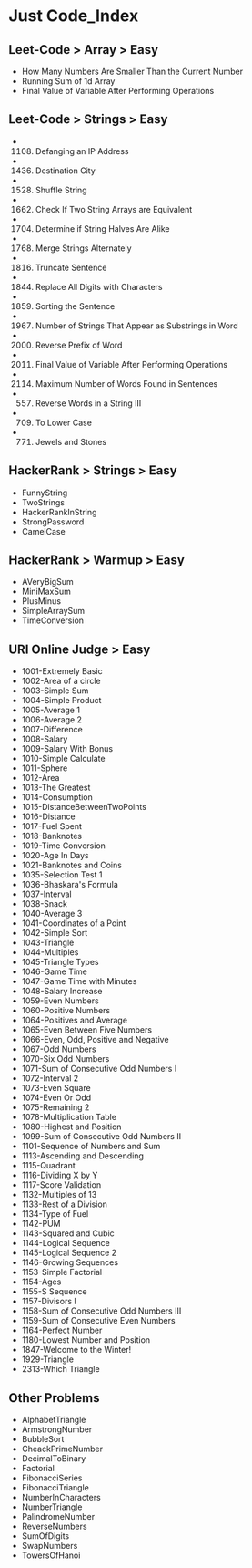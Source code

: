 # Just Code_Index

## Leet-Code > Array > Easy
* How Many Numbers Are Smaller Than the Current Number
* Running Sum of 1d Array
* Final Value of Variable After Performing Operations

## Leet-Code > Strings > Easy
* 1108. Defanging an IP Address
* 1436. Destination City
* 1528. Shuffle String
* 1662. Check If Two String Arrays are Equivalent
* 1704. Determine if String Halves Are Alike
* 1768. Merge Strings Alternately
* 1816. Truncate Sentence
* 1844. Replace All Digits with Characters
* 1859. Sorting the Sentence
* 1967. Number of Strings That Appear as Substrings in Word
* 2000. Reverse Prefix of Word
* 2011. Final Value of Variable After Performing Operations
* 2114. Maximum Number of Words Found in Sentences
* 557. Reverse Words in a String III
* 709. To Lower Case
* 771. Jewels and Stones

## HackerRank > Strings > Easy
* FunnyString
* TwoStrings
* HackerRankInString
* StrongPassword
* CamelCase

## HackerRank > Warmup > Easy
* AVeryBigSum
* MiniMaxSum
* PlusMinus
* SimpleArraySum
* TimeConversion

## URI Online Judge > Easy
* 1001-Extremely Basic
* 1002-Area of a circle
* 1003-Simple Sum
* 1004-Simple Product
* 1005-Average 1
* 1006-Average 2
* 1007-Difference
* 1008-Salary
* 1009-Salary With Bonus
* 1010-Simple Calculate
* 1011-Sphere
* 1012-Area
* 1013-The Greatest
* 1014-Consumption
* 1015-DistanceBetweenTwoPoints
* 1016-Distance
* 1017-Fuel Spent
* 1018-Banknotes
* 1019-Time Conversion
* 1020-Age In Days
* 1021-Banknotes and Coins
* 1035-Selection Test 1
* 1036-Bhaskara's Formula
* 1037-Interval
* 1038-Snack
* 1040-Average 3
* 1041-Coordinates of a Point
* 1042-Simple Sort
* 1043-Triangle
* 1044-Multiples
* 1045-Triangle Types
* 1046-Game Time
* 1047-Game Time with Minutes
* 1048-Salary Increase
* 1059-Even Numbers
* 1060-Positive Numbers
* 1064-Positives and Average
* 1065-Even Between Five Numbers
* 1066-Even, Odd, Positive and Negative
* 1067-Odd Numbers
* 1070-Six Odd Numbers
* 1071-Sum of Consecutive Odd Numbers I
* 1072-Interval 2
* 1073-Even Square
* 1074-Even Or Odd
* 1075-Remaining 2
* 1078-Multiplication Table
* 1080-Highest and Position
* 1099-Sum of Consecutive Odd Numbers II
* 1101-Sequence of Numbers and Sum
* 1113-Ascending and Descending
* 1115-Quadrant
* 1116-Dividing X by Y
* 1117-Score Validation
* 1132-Multiples of 13
* 1133-Rest of a Division
* 1134-Type of Fuel
* 1142-PUM
* 1143-Squared and Cubic
* 1144-Logical Sequence
* 1145-Logical Sequence 2
* 1146-Growing Sequences
* 1153-Simple Factorial
* 1154-Ages
* 1155-S Sequence
* 1157-Divisors I
* 1158-Sum of Consecutive Odd Numbers III
* 1159-Sum of Consecutive Even Numbers
* 1164-Perfect Number
* 1180-Lowest Number and Position
* 1847-Welcome to the Winter!
* 1929-Triangle
* 2313-Which Triangle

## Other Problems
* AlphabetTriangle
* ArmstrongNumber
* BubbleSort
* CheackPrimeNumber
* DecimalToBinary
* Factorial
* FibonacciSeries
* FibonacciTriangle
* NumberInCharacters
* NumberTriangle
* PalindromeNumber
* ReverseNumbers
* SumOfDigits
* SwapNumbers
* TowersOfHanoi